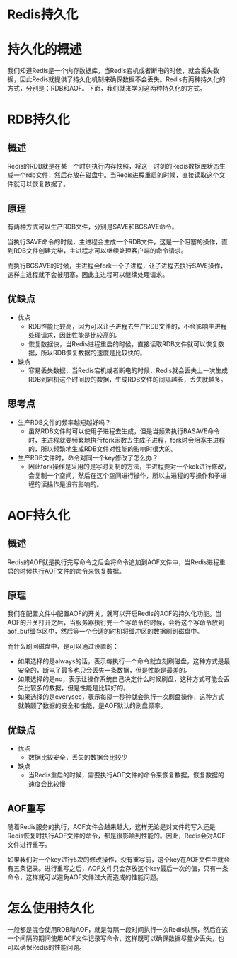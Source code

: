 # Redis持久化

# 持久化的概述

我们知道Redis是一个内存数据库，当Redis宕机或者断电的时候，就会丢失数据，因此Redis就提供了持久化机制来确保数据不会丢失。Redis有两种持久化的方式，分别是：RDB和AOF。下面，我们就来学习这两种持久化的方式。

# RDB持久化

## 概述

Redis的RDB就是在某一个时刻执行内存快照，将这一时刻的Redis数据库状态生成一个rdb文件，然后存放在磁盘中。当Redis进程重启的时候，直接读取这个文件就可以恢复数据了。

## 原理

有两种方式可以生产RDB文件，分别是SAVE和BGSAVE命令。

当执行SAVE命令的时候，主进程会生成一个RDB文件，这是一个阻塞的操作，直到RDB文件创建完毕，主进程才可以继续处理客户端的命令请求。

而执行BGSAVE的时候，主进程会fork一个子进程，让子进程去执行SAVE操作，这样主进程就不会被阻塞，因此主进程可以继续处理请求。

## 优缺点

- 优点
    - RDB性能比较高，因为可以让子进程去生产RDB文件的，不会影响主进程处理请求，因此性能是比较高的。
    - 恢复数据快，当Redis进程重启的时候，直接读取RDB文件就可以恢复数据，所以RDB恢复数据的速度是比较快的。
- 缺点
    - 容易丢失数据，当Redis宕机或者断电的时候，Redis就会丢失上一次生成RDB到宕机这个时间段的数据，生成RDB文件的间隔越长，丢失就越多。

## 思考点

- 生产RDB文件的频率越短越好吗？
    - 虽然RDB文件时可以使用子进程去生成，但是当频繁执行BASAVE命令时，主进程就要频繁地执行fork函数去生成子进程，fork时会阻塞主进程的，所以频繁地生成RDB文件对性能的影响时很大的。
- 生产RDB文件时，命令对同一个key修改了怎么办？
    - 因此fork操作是采用的是写时复制的方法，主进程要对一个kek进行修改，会复制一个空间，然后在这个空间进行操作，所以主进程的写操作和子进程的读操作是没有影响的。

# AOF持久化

## 概述

Redis的AOF就是执行完写命令之后会将命令追加到AOF文件中，当Redis进程重启的时候执行AOF文件的命令来恢复数据。

## 原理

我们在配置文件中配置AOF的开关，就可以开启Redis的AOF的持久化功能。当AOF的开关打开之后，当服务器执行完一个写命令的时候，会将这个写命令放到aof_buf缓存区中，然后等一个合适的时机将缓冲区的数据刷到磁盘中。

而什么刷回磁盘中，是可以通过设置的：

- 如果选择的是always的话，表示每执行一个命令就立刻刷磁盘，这种方式是最安全的，断电了最多也只会丢失一条数据，但是性能是最差的。
- 如果选择的是no，表示让操作系统自己决定什么时候刷盘，这种方式可能会丢失比较多的数据，但是性能是比较好的。
- 如果选择的是everysec，表示每隔一秒钟就会执行一次刷盘操作，这种方式就兼顾了数据的安全和性能，是AOF默认的刷盘频率。

## 优缺点

- 优点
    - 数据比较安全，丢失的数据会比较少
- 缺点
    - 当Redis重启的时候，需要执行AOF文件的命令来恢复数据，恢复数据的速度会比较慢

## AOF重写

随着Redis服务的执行，AOF文件会越来越大，这样无论是对文件的写入还是Redis恢复时执行AOF文件的命令，都是很影响到性能的。因此，Redis会对AOF文件进行重写。

如果我们对一个key进行5次的修改操作，没有重写前，这个key在AOF文件中就会有五条记录。进行重写之后，AOF文件只会存放这个key最后一次的值，只有一条命令，这样就可以避免AOF文件过大而造成的性能问题。

# 怎么使用持久化

一般都是混合使用RDB和AOF，就是每隔一段时间执行一次Redis快照，然后在这一个间隔的期间使用AOF文件记录写命令，这样既可以确保数据尽量少丢失，也可以确保Redis的性能问题。





